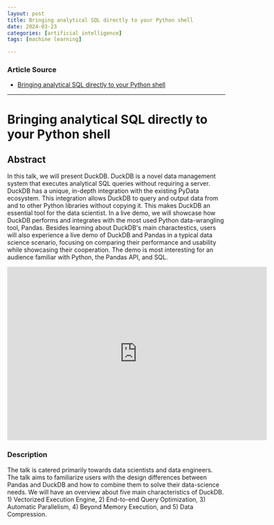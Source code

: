```yaml
---
layout: post
title: Bringing analytical SQL directly to your Python shell
date: 2024-03-23
categories: [artificial intelligence]
tags: [machine learning]

---
```


### Article Source


* [Bringing analytical SQL directly to your Python shell](https://www.youtube.com/watch?v=egN4TwVyJss)

---


# Bringing analytical SQL directly to your Python shell


## Abstract

In this talk, we will present DuckDB. DuckDB is a novel data management system that executes analytical SQL queries without requiring a server. DuckDB has a unique, in-depth integration with the existing PyData ecosystem. This integration allows DuckDB to query and output data from and to other Python libraries without copying it. This makes DuckDB an essential tool for the data scientist. In a live demo, we will showcase how DuckDB performs and integrates with the most used Python data-wrangling tool, Pandas. Besides learning about DuckDB's main charactestics, users will also experience a live demo of DuckDB and Pandas in a typical data science scenario, focusing on comparing their performance and usability while showcasing their cooperation. The demo is most interesting for an audience familiar with Python, the Pandas API, and SQL.


<iframe width="600" height="400" src="https://www.youtube.com/embed/egN4TwVyJss?si=vH2p5d_69FwkpgvJ" title="YouTube video player" frameborder="0" allow="accelerometer; autoplay; clipboard-write; encrypted-media; gyroscope; picture-in-picture; web-share" referrerpolicy="strict-origin-when-cross-origin" allowfullscreen></iframe>

### Description
The talk is catered primarily towards data scientists and data engineers. The talk aims to familiarize users with the design differences between Pandas and DuckDB and how to combine them to solve their data-science needs. We will have an overview about five main characteristics of DuckDB. 1) Vectorized Execution Engine, 2) End-to-end Query Optimization, 3) Automatic Parallelism, 4) Beyond Memory Execution, and 5) Data Compression.